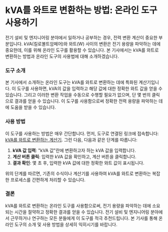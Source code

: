 kVA를 와트로 변환하는 방법: 온라인 도구 사용하기
=============================

전기 설비 및 엔지니어링 분야에서 일하거나 공부하는 경우, 전력 변환 계산이 중요한 부분입니다. kVA(킬로볼트암페어)와 와트(W) 사이의 변환은 전기 용량을 파악하는 데에 중요한데, 이를 위해 온라인 도구를 활용할 수 있습니다. 본 기사에서는 kVA를 와트로 변환하는 방법과 온라인 도구의 사용법에 대해 소개하겠습니다.

### 도구 소개

본 기사에서 소개하는 온라인 도구는 kVA를 와트로 변환하는 데에 특화된 계산기입니다. 이 도구를 사용하면, kVA의 값을 입력하고 해당 값에 대한 정확한 와트 값을 얻을 수 있습니다. 그리고 이러한 변환 작업을 수동으로 수행할 필요가 없으며, 단 몇 번의 클릭으로 결과를 얻을 수 있습니다. 이 도구를 사용함으로써 정확한 전력 용량을 파악하는 데에 도움을 받을 수 있습니다.

### 사용 방법

이 도구를 사용하는 방법은 매우 간단합니다. 먼저, 도구로 연결된 링크에 접속합니다: [kVA를 와트로 변환하는 계산기](https://www.onlinecalculatorsfree.com/ko/tools/kva-to-watt-calculator.html). 그런 다음, 다음과 같은 단계를 따릅니다:

1. **kVA 값 입력**: "kVA 값"란에 변환하고자 하는 kVA 값을 입력합니다.
2. **계산 버튼 클릭**: 입력한 kVA 값을 확인하고, 계산 버튼을 클릭합니다.
3. **결과 확인**: 몇 초 후, 입력한 kVA 값에 대한 정확한 와트 값이 표시됩니다.

위의 단계를 따르면, 기존의 수식이나 계산기를 사용하여 kVA를 와트로 변환하는 복잡한 프로세스를 간편하게 처리할 수 있습니다.

### 결론

kVA를 와트로 변환하는 온라인 도구를 사용함으로써, 전기 용량을 파악하는 데에 소요되는 시간을 절약하고 정확한 결과를 얻을 수 있습니다. 전기 설비 및 엔지니어링 분야에서 근무하거나 연구하는 모든 분들에게 이 도구를 적극 추천드립니다. 본 기사를 통해 온라인 도구의 소개 및 사용 방법을 상세히 익히시기를 바랍니다.